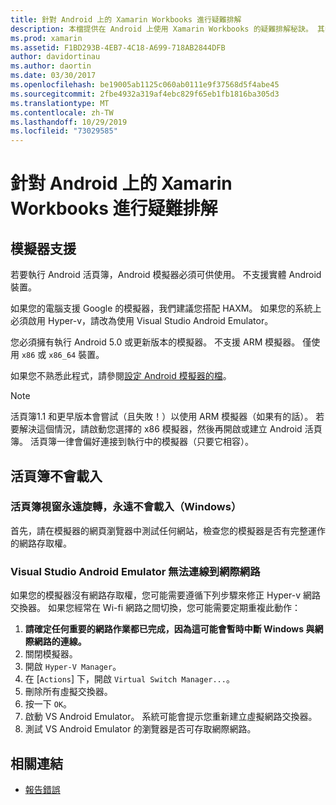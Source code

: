 ```yaml
---
title: 針對 Android 上的 Xamarin Workbooks 進行疑難排解
description: 本檔提供在 Android 上使用 Xamarin Workbooks 的疑難排解秘訣。 其中討論模擬器支援、不會載入的活頁簿，以及其他主題。
ms.prod: xamarin
ms.assetid: F1BD293B-4EB7-4C18-A699-718AB2844DFB
author: davidortinau
ms.author: daortin
ms.date: 03/30/2017
ms.openlocfilehash: be19005ab1125c060ab0111e9f37568d5f4abe45
ms.sourcegitcommit: 2fbe4932a319af4ebc829f65eb1fb1816ba305d3
ms.translationtype: MT
ms.contentlocale: zh-TW
ms.lasthandoff: 10/29/2019
ms.locfileid: "73029585"
---
```

# <a name="troubleshooting-xamarin-workbooks-on-android"></a>針對 Android 上的 Xamarin Workbooks 進行疑難排解

## <a name="emulator-support"></a>模擬器支援

若要執行 Android 活頁簿，Android 模擬器必須可供使用。 不支援實體 Android 裝置。

如果您的電腦支援 Google 的模擬器，我們建議您搭配 HAXM。
如果您的系統上必須啟用 Hyper-v，請改為使用 Visual Studio Android Emulator。

您必須擁有執行 Android 5.0 或更新版本的模擬器。 不支援 ARM 模擬器。 僅使用 `x86` 或 `x86_64` 裝置。

如果您不熟悉此程式，請參閱[設定 Android 模擬器的檔][android-emu]。

> [!NOTE]
> 活頁簿1.1 和更早版本會嘗試（且失敗！）以使用 ARM 模擬器（如果有的話）。 若要解決這個情況，請啟動您選擇的 x86 模擬器，然後再開啟或建立 Android 活頁簿。 活頁簿一律會偏好連接到執行中的模擬器（只要它相容）。

## <a name="workbooks-wont-load"></a>活頁簿不會載入

### <a name="workbook-window-spins-forever-never-loads-windows"></a>活頁簿視窗永遠旋轉，永遠不會載入（Windows）

首先，請在模擬器的網頁瀏覽器中測試任何網站，檢查您的模擬器是否有完整運作的網路存取權。

### <a name="visual-studio-android-emulator-cannot-connect-to-the-internet"></a>Visual Studio Android Emulator 無法連線到網際網路

如果您的模擬器沒有網路存取權，您可能需要遵循下列步驟來修正 Hyper-v 網路交換器。 如果您經常在 Wi-fi 網路之間切換，您可能需要定期重複此動作：

1. **請確定任何重要的網路作業都已完成，因為這可能會暫時中斷 Windows 與網際網路的連線。**
1. 關閉模擬器。
1. 開啟 `Hyper-V Manager`。
1. 在 [`Actions`] 下，開啟 `Virtual Switch Manager...`。
1. 刪除所有虛擬交換器。
1. 按一下 `OK`。
1. 啟動 VS Android Emulator。 系統可能會提示您重新建立虛擬網路交換器。
1. 測試 VS Android Emulator 的瀏覽器是否可存取網際網路。

[android-emu]: ~/android/deploy-test/debugging/debug-on-emulator.md

## <a name="related-links"></a>相關連結

- [報告錯誤](~/tools/workbooks/install.md#reporting-bugs)
